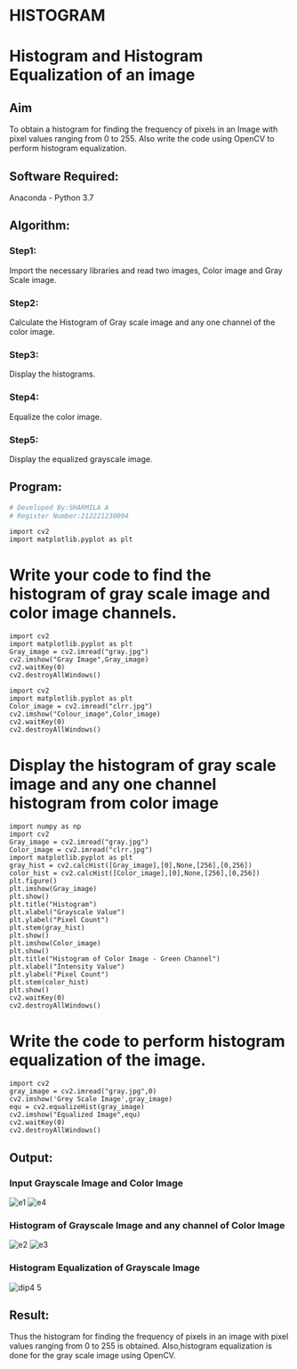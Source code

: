 # HISTOGRAM
# Histogram and Histogram Equalization of an image
## Aim
To obtain a histogram for finding the frequency of pixels in an Image with pixel values ranging from 0 to 255. Also write the code using OpenCV to perform histogram equalization.

## Software Required:
Anaconda - Python 3.7

## Algorithm:
### Step1:
Import the necessary libraries and read two images, Color image and Gray Scale image.

### Step2:
Calculate the Histogram of Gray scale image and any one channel of the color image.

### Step3:
Display the histograms.

### Step4:
Equalize the color image.

### Step5:
Display the equalized grayscale image.
## Program:
```python
# Developed By:SHARMILA A
# Register Number:212221230094

```
```
import cv2
import matplotlib.pyplot as plt
```
# Write your code to find the histogram of gray scale image and color image channels.
```
import cv2
import matplotlib.pyplot as plt
Gray_image = cv2.imread("gray.jpg")
cv2.imshow("Gray Image",Gray_image)
cv2.waitKey(0)
cv2.destroyAllWindows()

import cv2
import matplotlib.pyplot as plt
Color_image = cv2.imread("clrr.jpg")
cv2.imshow("Colour_image",Color_image)
cv2.waitKey(0)
cv2.destroyAllWindows()
```
# Display the histogram of gray scale image and any one channel histogram from color image
```
import numpy as np
import cv2
Gray_image = cv2.imread("gray.jpg")
Color_image = cv2.imread("clrr.jpg")
import matplotlib.pyplot as plt
gray_hist = cv2.calcHist([Gray_image],[0],None,[256],[0,256])
color_hist = cv2.calcHist([Color_image],[0],None,[256],[0,256])
plt.figure()
plt.imshow(Gray_image)
plt.show()
plt.title("Histogram")
plt.xlabel("Grayscale Value")
plt.ylabel("Pixel Count")
plt.stem(gray_hist)
plt.show()
plt.imshow(Color_image)
plt.show()
plt.title("Histogram of Color Image - Green Channel")
plt.xlabel("Intensity Value")
plt.ylabel("Pixel Count")
plt.stem(color_hist)
plt.show()
cv2.waitKey(0)
cv2.destroyAllWindows()
```
# Write the code to perform histogram equalization of the image. 
```
import cv2
gray_image = cv2.imread("gray.jpg",0)
cv2.imshow('Grey Scale Image',gray_image)
equ = cv2.equalizeHist(gray_image)
cv2.imshow("Equalized Image",equ)
cv2.waitKey(0)
cv2.destroyAllWindows()
```






## Output:
### Input Grayscale Image and Color Image
![e1](https://github.com/Sharmilasha/HISTOGRAM/assets/94506182/d7f1b314-4b79-4128-b4d4-2c11a3de1e72)
![e4](https://github.com/Sharmilasha/HISTOGRAM/assets/94506182/19f11c35-3e46-4860-be23-1011a128c6bf)


### Histogram of Grayscale Image and any channel of Color Image
![e2](https://github.com/Sharmilasha/HISTOGRAM/assets/94506182/babc25b4-a0fc-4675-8591-14f13a089d1c)
![e3](https://github.com/Sharmilasha/HISTOGRAM/assets/94506182/b1681130-939b-4833-9dd6-bd5da4935cc7)


### Histogram Equalization of Grayscale Image
![dip4 5](https://github.com/Sharmilasha/HISTOGRAM/assets/94506182/cf2f5d5e-f26c-495b-8643-ba1cb0ff4ae0)


## Result: 
Thus the histogram for finding the frequency of pixels in an image with pixel values ranging from 0 to 255 is obtained. Also,histogram equalization is done for the gray scale image using OpenCV.
